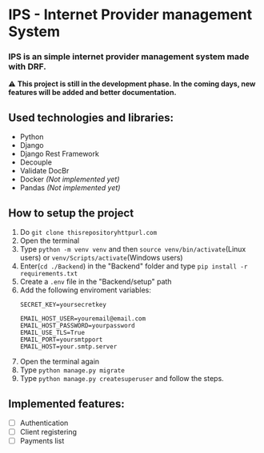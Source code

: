 # IPS - Internet Provider management System
### IPS is an simple internet provider management system made with DRF.

:warning: **This project is still in the development phase. In the coming days, new features will be added and better documentation.**

## Used technologies and libraries:
- Python
- Django
- Django Rest Framework
- Decouple
- Validate DocBr
- Docker *(Not implemented yet)*
- Pandas *(Not implemented yet)*

## How to setup the project
1. Do `git clone thisrepositoryhttpurl.com`
2. Open the terminal
3. Type `python -m venv venv` and then `source venv/bin/activate`(Linux users) or `venv/Scripts/activate`(Windows users)
4. Enter(`cd ./Backend`) in the "Backend" folder and type `pip install -r requirements.txt`
5. Create a `.env` file in the "Backend/setup" path
6. Add the following enviroment variables:
    ```
    SECRET_KEY=yoursecretkey

    EMAIL_HOST_USER=youremail@email.com
    EMAIL_HOST_PASSWORD=yourpassword
    EMAIL_USE_TLS=True
    EMAIL_PORT=yoursmtpport
    EMAIL_HOST=your.smtp.server
    ```
7. Open the terminal again
8. Type `python manage.py migrate`
9. Type `python manage.py createsuperuser` and follow the steps.


## Implemented features:
- [ ] Authentication
- [ ] Client registering
- [ ] Payments list
